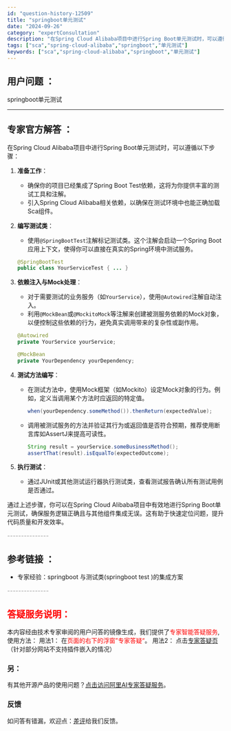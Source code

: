 ```yaml
---
id: "question-history-12509"
title: "springboot单元测试"
date: "2024-09-26"
category: "expertConsultation"
description: "在Spring Cloud Alibaba项目中进行Spring Boot单元测试时，可以遵循以下步骤：1. **准备工作**：   - 确保你的项目已经集成了Spring Boot Test依赖，这将为你提供丰富的测试工具和注解。   - 引入Spring Cloud Alibaba相关依赖，以确"
tags: ["sca","spring-cloud-alibaba","springboot","单元测试"]
keywords: ["sca","spring-cloud-alibaba","springboot","单元测试"]
---
```


## 用户问题 ： 
 springboot单元测试  

---------------
## 专家官方解答 ：

在Spring Cloud Alibaba项目中进行Spring Boot单元测试时，可以遵循以下步骤：

1. **准备工作**：
   - 确保你的项目已经集成了Spring Boot Test依赖，这将为你提供丰富的测试工具和注解。
   - 引入Spring Cloud Alibaba相关依赖，以确保在测试环境中也能正确加载Sca组件。

2. **编写测试类**：
   - 使用`@SpringBootTest`注解标记测试类。这个注解会启动一个Spring Boot应用上下文，使得你可以直接在真实的Spring环境中测试服务。
   ```java
   @SpringBootTest
   public class YourServiceTest { ... }
   ```

3. **依赖注入与Mock处理**：
   - 对于需要测试的业务服务（如`YourService`），使用`@Autowired`注解自动注入。
   - 利用`@MockBean`或`@MockitoMock`等注解来创建被测服务依赖的Mock对象，以便控制这些依赖的行为，避免真实调用带来的复杂性或副作用。
   ```java
   @Autowired
   private YourService yourService;

   @MockBean
   private YourDependency yourDependency;
   ```

4. **测试方法编写**：
   - 在测试方法中，使用Mock框架（如Mockito）设定Mock对象的行为。例如，定义当调用某个方法时应返回的特定值。
     ```java
     when(yourDependency.someMethod()).thenReturn(expectedValue);
     ```
   - 调用被测试服务的方法并验证其行为或返回值是否符合预期，推荐使用断言库如AssertJ来提高可读性。
     ```java
     String result = yourService.someBusinessMethod();
     assertThat(result).isEqualTo(expectedOutcome);
     ```

5. **执行测试**：
   - 通过JUnit或其他测试运行器执行测试类，查看测试报告确认所有测试用例是否通过。

通过上述步骤，你可以在Spring Cloud Alibaba项目中有效地进行Spring Boot单元测试，确保服务逻辑正确且与其他组件集成无误。这有助于快速定位问题，提升代码质量和开发效率。


<font color="#949494">---------------</font> 


## 参考链接 ：

* 专家经验：springboot 与测试类(springboot test )的集成方案 


 <font color="#949494">---------------</font> 
 


## <font color="#FF0000">答疑服务说明：</font> 

本内容经由技术专家审阅的用户问答的镜像生成，我们提供了<font color="#FF0000">专家智能答疑服务</font>,使用方法：
用法1： 在<font color="#FF0000">页面的右下的浮窗”专家答疑“</font>。
用法2： 点击[专家答疑页](https://answer.opensource.alibaba.com/docs/intro)（针对部分网站不支持插件嵌入的情况）
### 另：


有其他开源产品的使用问题？[点击访问阿里AI专家答疑服务](https://answer.opensource.alibaba.com/docs/intro)。
### 反馈
如问答有错漏，欢迎点：[差评](https://ai.nacos.io/user/feedbackByEnhancerGradePOJOID?enhancerGradePOJOId=12602)给我们反馈。
